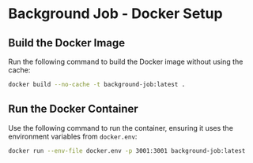 # Background Job - Docker Setup

## Build the Docker Image
Run the following command to build the Docker image without using the cache:
```sh
docker build --no-cache -t background-job:latest .
```

## Run the Docker Container
Use the following command to run the container, ensuring it uses the environment variables from `docker.env`:
```sh
docker run --env-file docker.env -p 3001:3001 background-job:latest
```
